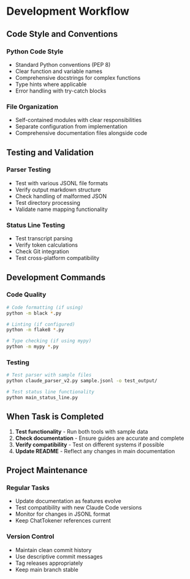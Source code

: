 # Development Workflow

## Code Style and Conventions

### Python Code Style
- Standard Python conventions (PEP 8)
- Clear function and variable names
- Comprehensive docstrings for complex functions
- Type hints where applicable
- Error handling with try-catch blocks

### File Organization
- Self-contained modules with clear responsibilities
- Separate configuration from implementation
- Comprehensive documentation files alongside code

## Testing and Validation

### Parser Testing
- Test with various JSONL file formats
- Verify output markdown structure
- Check handling of malformed JSON
- Test directory processing
- Validate name mapping functionality

### Status Line Testing  
- Test transcript parsing
- Verify token calculations
- Check Git integration
- Test cross-platform compatibility

## Development Commands

### Code Quality
```bash
# Code formatting (if using)
python -m black *.py

# Linting (if configured)
python -m flake8 *.py

# Type checking (if using mypy)
python -m mypy *.py
```

### Testing
```bash
# Test parser with sample files
python claude_parser_v2.py sample.jsonl -o test_output/

# Test status line functionality
python main_status_line.py
```

## When Task is Completed

1. **Test functionality** - Run both tools with sample data
2. **Check documentation** - Ensure guides are accurate and complete  
3. **Verify compatibility** - Test on different systems if possible
4. **Update README** - Reflect any changes in main documentation

## Project Maintenance

### Regular Tasks
- Update documentation as features evolve
- Test compatibility with new Claude Code versions
- Monitor for changes in JSONL format
- Keep ChatTokener references current

### Version Control
- Maintain clean commit history
- Use descriptive commit messages
- Tag releases appropriately
- Keep main branch stable